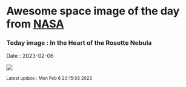 
# Awesome space image of the day from [NASA](https://api.nasa.gov/)

### Today image : In the Heart of the Rosette Nebula
Date : 2023-02-06

![](https://apod.nasa.gov/apod/image/2302/Rosette_Insley_960.jpg)

<small>Latest update : Mon Feb  6 20:15:03 2023</small>
        